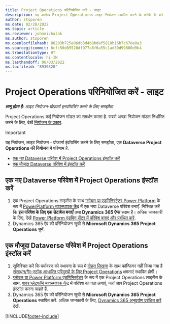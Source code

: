 ```yaml
---
title: Project Operations परिनियोजित करें - लाइट
description: यह आलेख Project Operations लाइट नियोजन स्थापित करने के तरीके के बारे में जानकारी प्रदान करता है - प्रोफार्मा इनवॉयसिंग करने के लिए समझौता.
author: stsporen
ms.date: 02/28/2022
ms.topic: article
ms.reviewer: johnmichalak
ms.author: stsporen
ms.openlocfilehash: 86293b725e86db3d4b8bdaf5810b16b7c670e8a3
ms.sourcegitcommit: 6cfc50d89528df977a8f6a55c1ad39d99800d9b4
ms.translationtype: HT
ms.contentlocale: hi-IN
ms.lasthandoff: 06/03/2022
ms.locfileid: "8930320"
---
```

# <a name="deploy-project-operations---lite"></a>Project Operations परिनियोजित करें - लाइट

_**लागू होता है:** लाइट नियोजन-प्रोफार्मा इनवॉयसिंग करने के लिए समझौता_



Project Operations कई नियोजन मॉडल का समर्थन करता है. सबसे अच्छा नियोजन मॉडल निर्धारित करने के लिए, देखें [नियोजन के प्रकार](determine-deployment-type.md).


> [!IMPORTANT]
> यह नियोजन, लाइट नियोजन - प्रोफार्मा इंवॉयसिंग करने के लिए समझौता, एक **Dataverse Project Operations की नियोजन** में परिणाम है.

- [एक नए Dataverse परिवेश में Project Operations इंस्टॉल करें](#new)
- [एक मौजूदा Dataverse परिवेश में इंस्टॉल करें](#existing)



## <a name="install-project-operations-to-a-new-dataverse-environment"></a><a name="new"></a>एक नए Dataverse परिवेश में Project Operations इंस्टॉल करें

1. एक Project Operations लाइसेंस के साथ [ग्लोबल या एडमिनिस्ट्रेटर Power Platform](/power-platform/admin/global-service-administrators-can-administer-without-license) के रूप में [PowerPlatform व्यवस्थापक केंद्र](https://admin.powerplatform.com) में एक नया Dataverse परिवेश बनाएँ. निश्चित करें कि **इस परिवेश के लिए एक डेटाबेस बनाएँ** तथा **Dynamics 365 ऐप्स** सक्षम हैं। अधिक जानकारी के लिए, देखें [Power Platform एडमिन सेंटर में परिवेश बनाएं और प्रबंधित करें](/power-platform/admin/create-environment#create-an-environment-in-the-power-platform-admin-center).
2. Dynamics 365 ऐप की परिनियोजन सूची से **Microsoft Dynamics 365 Project Operations** चुनें.


## <a name="install-project-operations-to-an-existing-dataverse-environment"></a><a name="existing"></a>एक मौजूदा Dataverse परिवेश में Project Operations इंस्टॉल करें
1. सुनिश्चित करें कि पर्यावरण को स्थापना के रूप में [दोहरा लिखना](/dynamics365/fin-ops-core/dev-itpro/data-entities/dual-write/dual-write-overview) के साथ कॉन्फ़िगर नहीं किया गया है [संसाधन/गैर-स्टॉक आधारित परिदृश्यों के लिए Project Operations](project-operations-integrated-deployment-overview.md) क्षमताएं स्थापित होगी।
2. [ग्लोबल या Power Platform एडमिनिस्ट्रेटर](/power-platform/admin/global-service-administrators-can-administer-without-license) के रूप में एक Project Operations लाइसेंस के साथ, [पावर प्लेटफॉर्म व्यवस्थापक केंद्र](https://admin.powerplatform.com) में परिवेश का पता लगाएं, जहां आप Project Operations इंस्टॉल करना चाहते हैं.
3. Dynamics 365 ऐप की परिनियोजन सूची से **Microsoft Dynamics 365 Project Operations** स्थापित करें. अधिक जानकारी के लिए, [Dynamics 365 अनुप्रयोग प्रबंधित करें](/power-platform/admin/manage-apps) देखें.




[!INCLUDE[footer-include](../includes/footer-banner.md)]
